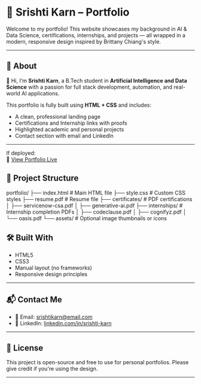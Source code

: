 # 💼 Srishti Karn – Portfolio

Welcome to my portfolio! This website showcases my background in AI & Data Science, certifications, internships, and projects — all wrapped in a modern, responsive design inspired by Brittany Chiang's style.

---

## 📌 About

👋 Hi, I'm **Srishti Karn**, a B.Tech student in **Artificial Intelligence and Data Science** with a passion for full stack development, automation, and real-world AI applications.

This portfolio is fully built using **HTML + CSS** and includes:

- A clean, professional landing page
- Certifications and Internship links with proofs
- Highlighted academic and personal projects
- Contact section with email and LinkedIn

---

If deployed:  
🔗 [View Portfolio Live]([https://your-live-link.com](https://srishtikarn11.github.io/portfolio/))  

## 📂 Project Structure
portfolio/
├── index.html # Main HTML file
├── style.css # Custom CSS styles
├── resume.pdf # Resume file
├── certificates/ # PDF certifications
│ ├── servicenow-csa.pdf
│ ├── generative-ai.pdf
├── internships/ # Internship completion PDFs
│ ├── codeclause.pdf
│ ├── cognifyz.pdf
│ └── oasis.pdf
└── assets/ # Optional image thumbnails or icons


## 🛠️ Built With

- HTML5
- CSS3
- Manual layout (no frameworks)
- Responsive design principles

---

## 📬 Contact Me

- 📧 Email: [srishtikarn@email.com](mailto:srishtikarn@email.com)
- 💼 LinkedIn: [linkedin.com/in/srishti-karn](https://www.linkedin.com/in/srishti-karn/)

---

## 📌 License

This project is open-source and free to use for personal portfolios. Please give credit if you're using the design.

---

